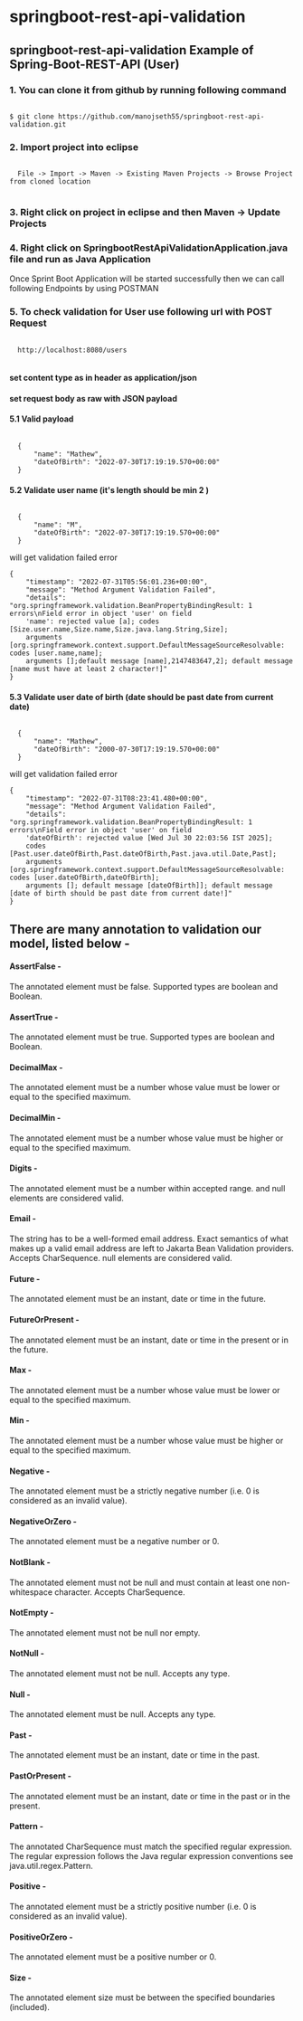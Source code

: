# springboot-rest-api-validation

## springboot-rest-api-validation Example of Spring-Boot-REST-API (User)


### 1. You can clone it from github by running following command 

```

$ git clone https://github.com/manojseth55/springboot-rest-api-validation.git

```

### 2. Import project into eclipse

```

  File -> Import -> Maven -> Existing Maven Projects -> Browse Project from cloned location
  
```

### 3. Right click on project in eclipse and then Maven -> Update Projects


### 4. Right click on SpringbootRestApiValidationApplication.java file and run as Java Application


Once Sprint Boot Application will be started successfully then we
can call following Endpoints by using POSTMAN


### 5. To check validation for User use following url with POST Request

```

  http://localhost:8080/users
  
```
  
####  set content type as in header as application/json

#### set request body as raw with JSON payload

#### 5.1 Valid payload
  
  ```
  
    {
        "name": "Mathew",
        "dateOfBirth": "2022-07-30T17:19:19.570+00:00"
    }

```
  
#### 5.2 Validate user name (it's length should be min 2 )
  
  ```
  
    {
        "name": "M",
        "dateOfBirth": "2022-07-30T17:19:19.570+00:00"
    }

```

will get validation failed error


```
{
    "timestamp": "2022-07-31T05:56:01.236+00:00",
    "message": "Method Argument Validation Failed",
    "details": "org.springframework.validation.BeanPropertyBindingResult: 1 errors\nField error in object 'user' on field 
    'name': rejected value [a]; codes [Size.user.name,Size.name,Size.java.lang.String,Size]; 
    arguments [org.springframework.context.support.DefaultMessageSourceResolvable: codes [user.name,name]; 
    arguments [];default message [name],2147483647,2]; default message [name must have at least 2 character!]"
}
```

#### 5.3 Validate user date of birth (date should be past date from current date)
  
  ```
  
    {
        "name": "Mathew",
        "dateOfBirth": "2000-07-30T17:19:19.570+00:00"
    }

```

will get validation failed error


```
{
    "timestamp": "2022-07-31T08:23:41.480+00:00",
    "message": "Method Argument Validation Failed",
    "details": "org.springframework.validation.BeanPropertyBindingResult: 1 errors\nField error in object 'user' on field
    'dateOfBirth': rejected value [Wed Jul 30 22:03:56 IST 2025]; 
    codes [Past.user.dateOfBirth,Past.dateOfBirth,Past.java.util.Date,Past]; 
    arguments [org.springframework.context.support.DefaultMessageSourceResolvable: codes [user.dateOfBirth,dateOfBirth];
    arguments []; default message [dateOfBirth]]; default message [date of birth should be past date from current date!]"
}
```


## There are many annotation to validation our model, listed below - 

#### AssertFalse - 

The annotated element must be false. Supported types are boolean and Boolean.

#### AssertTrue - 

The annotated element must be true. Supported types are boolean and Boolean.

#### DecimalMax - 

The annotated element must be a number whose value must be lower or equal to the specified maximum.

#### DecimalMin - 

The annotated element must be a number whose value must be higher or equal to the specified maximum.

#### Digits - 

The annotated element must be a number within accepted range. and null elements are considered valid.

#### Email - 

The string has to be a well-formed email address. Exact semantics of what makes up a valid email address are left to Jakarta Bean Validation providers. Accepts CharSequence. null elements are considered valid.

#### Future - 

The annotated element must be an instant, date or time in the future.

#### FutureOrPresent - 

The annotated element must be an instant, date or time in the present or in the future.

#### Max - 

The annotated element must be a number whose value must be lower or equal to the specified maximum.

#### Min - 

The annotated element must be a number whose value must be higher or equal to the specified maximum.

#### Negative  - 

The annotated element must be a strictly negative number (i.e. 0 is considered as an invalid value).

#### NegativeOrZero - 

The annotated element must be a negative number or 0.

#### NotBlank - 

The annotated element must not be null and must contain at least one non-whitespace character. Accepts CharSequence.

#### NotEmpty - 

The annotated element must not be null nor empty.

#### NotNull - 

The annotated element must not be null. Accepts any type.

#### Null - 

The annotated element must be null. Accepts any type.

#### Past - 

The annotated element must be an instant, date or time in the past.

#### PastOrPresent - 

The annotated element must be an instant, date or time in the past or in the present.

#### Pattern - 

The annotated CharSequence must match the specified regular expression. The regular expression follows the Java regular expression conventions see java.util.regex.Pattern.

#### Positive - 

The annotated element must be a strictly positive number (i.e. 0 is considered as an invalid value).

#### PositiveOrZero - 

The annotated element must be a positive number or 0.

#### Size  - 

The annotated element size must be between the specified boundaries (included).

  
